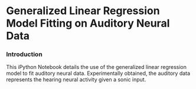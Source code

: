 # Generalized Linear Regression Model Fitting on Auditory Neural Data

### Introduction
This iPython Notebook details the use of the generalized linear regression model to fit auditory neural data. Experimentally obtained, the auditory data represents the hearing neural activity given a sonic input. 